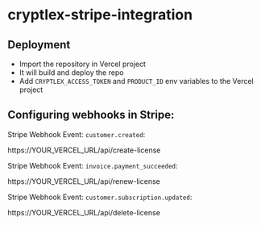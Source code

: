 # cryptlex-stripe-integration

## Deployment

- Import the repository in Vercel project
- It will build and deploy the repo
- Add `CRYPTLEX_ACCESS_TOKEN` and `PRODUCT_ID` env variables to the Vercel project

## Configuring webhooks in Stripe:

Stripe Webhook Event: `customer.created`:

https://YOUR_VERCEL_URL/api/create-license

Stripe Webhook Event: `invoice.payment_succeeded`:

https://YOUR_VERCEL_URL/api/renew-license

Stripe Webhook Event: `customer.subscription.updated`:

https://YOUR_VERCEL_URL/api/delete-license
